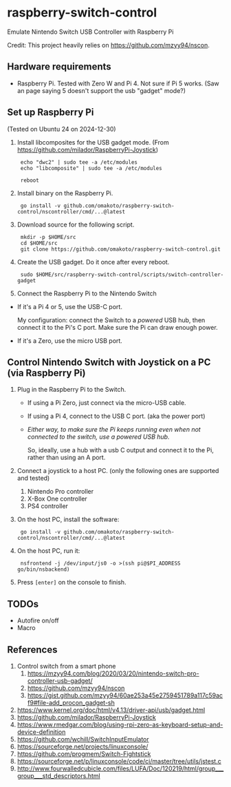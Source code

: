 # raspberry-switch-control

Emulate Nintendo Switch USB Controller with Raspberry Pi

Credit: This project heavily relies on https://github.com/mzyy94/nscon.

## Hardware requirements
* Raspberry Pi. Tested with Zero W and Pi 4. Not sure if Pi 5 works. (Saw an page saying 5 doesn't support the usb "gadget" mode?)

## Set up Raspberry Pi

(Tested on Ubuntu 24 on 2024-12-30)

1. Install libcomposites for the USB gadget mode. (From <https://github.com/milador/RaspberryPi-Joystick>)

        echo "dwc2" | sudo tee -a /etc/modules
        echo "libcomposite" | sudo tee -a /etc/modules

        reboot

1. Install binary on the Raspberry Pi.

        go install -v github.com/omakoto/raspberry-switch-control/nscontroller/cmd/...@latest

1. Download source for the following script.

        mkdir -p $HOME/src
        cd $HOME/src
        git clone https://github.com/omakoto/raspberry-switch-control.git

1. Create the USB gadget. Do it once after every reboot.

        sudo $HOME/src/raspberry-switch-control/scripts/switch-controller-gadget

1. Connect the Raspberry Pi to the Nintendo Switch

  - If it's a Pi 4 or 5, use the USB-C port.
    
    My configuration: connect the Switch to a *powered* USB hub, then connect it to the Pi's C port. Make sure the Pi can draw enough power.

  - If it's a Zero, use the micro USB port.


## Control Nintendo Switch with Joystick on a PC (via Raspberry Pi)

1. Plug in the Raspberry Pi to the Switch.
   - If using a Pi Zero, just connect via the micro-USB cable.
   - If using a Pi 4, connect to the USB C port. (aka the power port)
   - *Either way, to make sure the Pi keeps running even when not connected to the switch, use a powered USB hub.*

     So, ideally, use a hub with a usb C output and connect it to the Pi, rather than using an A port.

   

2. Connect a joystick to a host PC. (only the following ones are supported and tested)
    1. Nintendo Pro controller
    2. X-Box One controller
    3. PS4 controller

3. On the host PC, install the software:

        go install -v github.com/omakoto/raspberry-switch-control/nscontroller/cmd/...@latest

4. On the host PC, run it:

        nsfrontend -j /dev/input/js0 -o >(ssh pi@$PI_ADDRESS go/bin/nsbackend) 

5. Press `[enter]` on the console to finish.



## TODOs

- Autofire on/off
- Macro


## References
1. Control switch from a smart phone
    1. https://mzyy94.com/blog/2020/03/20/nintendo-switch-pro-controller-usb-gadget/
    1. https://github.com/mzyy94/nscon
    1. https://gist.github.com/mzyy94/60ae253a45e2759451789a117c59acf9#file-add_procon_gadget-sh
1. https://www.kernel.org/doc/html/v4.13/driver-api/usb/gadget.html
1. https://github.com/milador/RaspberryPi-Joystick
1. https://www.rmedgar.com/blog/using-rpi-zero-as-keyboard-setup-and-device-definition
1. https://github.com/wchill/SwitchInputEmulator
1. https://sourceforge.net/projects/linuxconsole/
1. https://github.com/progmem/Switch-Fightstick
1. https://sourceforge.net/p/linuxconsole/code/ci/master/tree/utils/jstest.c
1. http://www.fourwalledcubicle.com/files/LUFA/Doc/120219/html/group___group___std_descriptors.html
